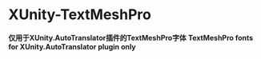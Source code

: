 # XUnity-TextMeshPro
**仅用于XUnity.AutoTranslator插件的TextMeshPro字体**
**TextMeshPro fonts for XUnity.AutoTranslator plugin only**
